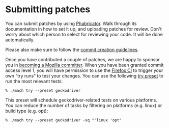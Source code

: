 # Submitting patches

You can submit patches by using [Phabricator]. Walk through its documentation
in how to set it up, and uploading patches for review. Don't worry about which
person to select for reviewing your code. It will be done automatically.

Please also make sure to follow the [commit creation guidelines].

Once you have contributed a couple of patches, we are happy to sponsor you in
[becoming a Mozilla committer].  When you have been granted commit access
level 1, you will have permission to use the [Firefox CI] to trigger your own
“try runs” to test your changes. You can use the following [try preset] to run
the most relevant tests:

```shell
% ./mach try --preset geckodriver
```

This preset will schedule geckodriver-related tests on various platforms. You can
reduce the number of tasks by filtering on platforms (e.g. linux) or build type
(e.g. opt):

```shell
% ./mach try --preset geckodriver -xq "'linux 'opt"
```

[Phabricator]: https://moz-conduit.readthedocs.io/en/latest/phabricator-user.html
[commit creation guidelines]: https://mozilla-version-control-tools.readthedocs.io/en/latest/devguide/contributing.html?highlight=phabricator#submitting-patches-for-review
[becoming a Mozilla committer]: https://www.mozilla.org/en-US/about/governance/policies/commit/
[Firefox CI]: https://treeherder.mozilla.org/
[try preset]: https://firefox-source-docs.mozilla.org/tools/try/presets.html
